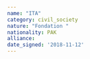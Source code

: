 ```yaml
---
name: "ITA"
category: civil_society
nature: "Fondation "
nationality: PAK
alliance: 
date_signed: '2018-11-12'
---
```

    